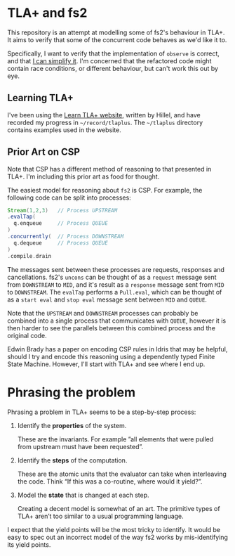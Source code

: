 # TLA+ and fs2

This repository is an attempt at modelling some of fs2's behaviour in
TLA+. It aims to verify that some of the concurrent code behaves as
we'd like it to.

Specifically, I want to verify that the implementation of `observe` is
correct, and that [I can simplify it](https://github.com/typelevel/fs2/issues/2778
). I'm concerned that the refactored code might contain race
conditions, or different behaviour, but can't work this out by eye.

## Learning TLA+
I've been using the [Learn TLA+ website](https://www.learntla.com/introduction/), written by Hillel,
and have recorded my progress in `~/record/tlaplus`. The `~/tlaplus`
directory contains examples used in the website.

## Prior Art on CSP

Note that CSP has a different method of reasoning to that presented in
TLA+. I'm including this prior art as food for thought.

The easiest model for reasoning about `fs2` is CSP. For example, the
following code can be split into processes:

```scala
Stream(1,2,3)   // Process UPSTREAM
.evalTap(
  q.enqueue     // Process QUEUE
)
.concurrently(  // Process DOWNSTREAM
  q.dequeue     // Process QUEUE
)
.compile.drain
```

The messages sent between these processes are requests, responses and
cancellations. fs2's `uncons` can be thought of as a `request` message
sent from `DOWNSTREAM` to `MID`, and it's result as a `response`
message sent from `MID` to `DOWNSTREAM`. The `evalTap` performs a
`Pull.eval`, which can be thought of as a `start eval` and `stop eval`
message sent between `MID` and `QUEUE`.

Note that the `UPSTREAM` and `DOWNSTREAM` processes can probably be
combined into a single process that communicates with `QUEUE`, however
it is then harder to see the parallels between this combined process
and the original code.

Edwin Brady has a paper on encoding CSP rules in Idris that may be
helpful, should I try and encode this reasoning using a dependently
typed Finite State Machine. However, I'll start with TLA+ and see
where I end up.

# Phrasing the problem

Phrasing a problem in TLA+ seems to be a step-by-step process:
 1. Identify the **properties** of the system. 
    
	These are the invariants. For example ”all elements that were
    pulled from upstream must have been requested”.

 2. Identify the **steps** of the computation.
 
    These are the atomic units that the evaluator can take when
    interleaving the code. Think “If this was a co-routine, where
    would it yield?”.
	
 3. Model the **state** that is changed at each step.

    Creating a decent model is somewhat of an art. The primitive types
    of TLA+ aren’t too similar to a usual programming language.

I expect that the yield points will be the most tricky to identify. It
would be easy to spec out an incorrect model of the way fs2 works by
mis-identifying its yield points.
	
